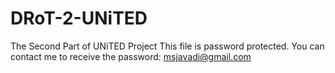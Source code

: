 # DRoT-2-UNiTED
The Second Part of UNiTED Project
This file is password protected. You can contact me to receive the password: msjavadi@gmail.com
